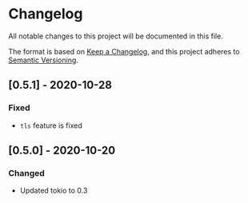 # Changelog

All notable changes to this project will be documented in this file.

The format is based on [Keep a Changelog](https://keepachangelog.com/en/1.0.0/),
and this project adheres to [Semantic Versioning](https://semver.org/spec/v2.0.0.html).

## [0.5.1] - 2020-10-28

### Fixed

- `tls` feature is fixed

## [0.5.0] - 2020-10-20

### Changed

- Updated tokio to 0.3

